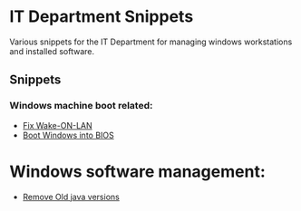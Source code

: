 # IT Department Snippets
Various snippets for the IT Department for managing windows workstations and installed software.


## Snippets

### Windows machine boot related:
- [Fix Wake-ON-LAN](./Windows%20Boot/Fix-WOL/README.md)
- [Boot Windows into BIOS](./Windows%20Boot/README.md)


# Windows software management:
- [Remove Old java versions](./Remove-OldJava/README.md)






